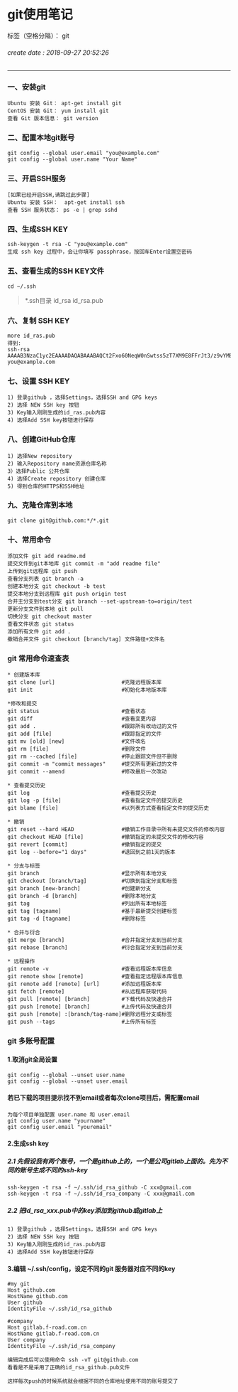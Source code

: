 # git使用笔记

标签（空格分隔）： git
###### create date : 2018-09-27 20:52:26
---
### 一、安装git
    Ubuntu 安装 Git： apt-get install git  
    CentOS 安装 Git： yum install git  
    查看 Git 版本信息： git version  
### 二、配置本地git账号
    git config --global user.email "you@example.com"
    git config --global user.name "Your Name"
### 三、开启SSH服务
    [如果已经开启SSH,请跳过此步骤]
    Ubuntu 安装 SSH：  apt-get install ssh 
    查看 SSH 服务状态： ps -e | grep sshd
### 四、生成SSH KEY
    ssh-keygen -t rsa -C "you@example.com"
    生成 ssh key 过程中，会让你填写 passphrase，按回车Enter设置空密码
### 五、查看生成的SSH KEY文件
    cd ~/.ssh
>*.ssh目录
>id_rsa
>id_rsa.pub

### 六、复制 SSH KEY
    more id_ras.pub
    得到:
    ssh-rsa AAAAB3NzaC1yc2EAAAADAQABAAABAQCt2Fxo60NeqW0nSwtss5zT7XM9E8FFrJt3/z9vYMBazNTc8Y88FtEqlCNtTl6HLlT8SgFc7YSDTkYm9HvLcQ3YX2PjFCycAABDALD3g5zeaP1tbUfvSpO4EOGwAqol01u196tev7q5GufImn9gxYhIme55qFVA2PutHFvG83Wy3D6Mn4FCcz+3bHki8OZBWnyr0BHiY7s9ZTn0JPQnVeyP7F6PFUQ84lOyUVvifG/Vvd5DimUOJ0ginVuSZpBDbOi0qYWX1q9Jqpd10zrkM6FtjKQt6aZHyL3y3481Htz8morzjuXe5/XldNvI2whuOAfGoV5IfKBgKrHv+qh8+fbD you@example.com
### 七、设置 SSH KEY
    1) 登录github ，选择Settings，选择SSH and GPG keys
    2) 选择 NEW SSH key 按钮
    3) Key输入刚刚生成的id_ras.pub内容
    4) 选择Add SSH key按钮进行保存
### 八、创建GitHub仓库
    1) 选择New repository
    2) 输入Repository name资源仓库名称
    3）选择Public 公共仓库
    4) 选择Create repository 创建仓库
    5) 得到仓库的HTTPS和SSH地址
### 九、克隆仓库到本地
    git clone git@github.com:*/*.git
### 十、常用命令
    添加文件 git add readme.md
    提交文件到git本地库 git commit -m "add readme file"
    上传到git远程库 git push
    查看分支列表 git branch -a
    创建本地分支 git checkout -b test
    提交本地分支到远程库 git push origin test
    合并主分支到test分支 git branch --set-upstream-to=origin/test
    更新分支文件到本地 git pull
    切换分支 git checkout master
    查看文件状态 git status
    添加所有文件 git add .
    撤销合并文件 git checkout [branch/tag] 文件路径+文件名

### git 常用命令速查表
    * 创建版本库
    git clone [url]                     #克隆远程版本库
    git init                            #初始化本地版本库
    
    *修改和提交
    git status                          #查看状态
    git diff                            #查看变更内容
    git add .                           #跟踪所有改动过的文件
    git add [file]                      #跟踪指定的文件
    git mv [old] [new]                  #文件改名
    git rm [file]                       #删除文件
    git rm --cached [file]              #停止跟踪文件但不删除
    git commit -m "commit messages"     #提交所有更新过的文件
    git commit --amend                  #修改最后一次改动
    
    * 查看提交历史
    git log                             #查看提交历史
    git log -p [file]                   #查看指定文件的提交历史
    git blame [file]                    #以列表方式查看指定文件的提交历史

    * 撤销
    git reset --hard HEAD               #撤销工作目录中所有未提交文件的修改内容
    git checkout HEAD [file]            #撤销指定的未提交文件的修改内容
    git revert [commit]                 #撤销指定的提交
    git log --before="1 days"           #退回到之前1天的版本

    * 分支与标签
    git branch                          #显示所有本地分支
    git checkout [branch/tag]           #切换到指定分支和标签
    git branch [new-branch]             #创建新分支
    git branch -d [branch]              #删除本地分支
    git tag                             #列出所有本地标签
    git tag [tagname]                   #基于最新提交创建标签
    git tag -d [tagname]                #删除标签

    * 合并与衍合
    git merge [branch]                  #合并指定分支到当前分支
    git rebase [branch]                 #衍合指定分支到当前分支
    
    * 远程操作
    git remote -v                       #查看远程版本库信息
    git remote show [remote]            #查看指定远程版本库信息
    git remote add [remote] [url]       #添加远程版本库
    git fetch [remote]                  #从远程库获取代码
    git pull [remote] [branch]          #下载代码及快速合并
    git push [remote] [branch]          #上传代码及快速合并
    git push [remote] :[branch/tag-name]#删除远程分支或标签
    git push --tags                     #上传所有标签
    
### git 多账号配置
#### 1.取消git全局设置
    git config --global --unset user.name    
    git config --global --unset user.email
    
#### 若已下载的项目提示找不到email或者每次clone项目后，需配置email
    为每个项目单独配置 user.name 和 user.email
    git config user.name "yourname"
    git config user.email "youremail"
    
#### 2.生成ssh key

##### 2.1 先假设我有两个账号，一个是github上的，一个是公司gitlab上面的。先为不同的账号生成不同的ssh-key
    ssh-keygen -t rsa -f ~/.ssh/id_rsa_github -C xxx@gmail.com
    ssh-keygen -t rsa -f ~/.ssh/id_rsa_company -C xxx@gmail.com
    
##### 2.2 把id_rsa_xxx.pub中的key添加到github或gitlab上
    1) 登录github ，选择Settings，选择SSH and GPG keys
    2) 选择 NEW SSH key 按钮
    3) Key输入刚刚生成的id_ras.pub内容
    4) 选择Add SSH key按钮进行保存
    
#### 3.编辑 ~/.ssh/config，设定不同的git 服务器对应不同的key
    #my git
    Host github.com
    HostName github.com
    User github
    IdentityFile ~/.ssh/id_rsa_github
    
    #company
    Host gitlab.f-road.com.cn
    HostName gitlab.f-road.com.cn
    User company
    IdentityFile ~/.ssh/id_rsa_company
    
    编辑完成后可以使用命令 ssh -vT git@github.com
    看看是不是采用了正确的id_rsa_github.pub文件
    
    这样每次push的时候系统就会根据不同的仓库地址使用不同的账号提交了